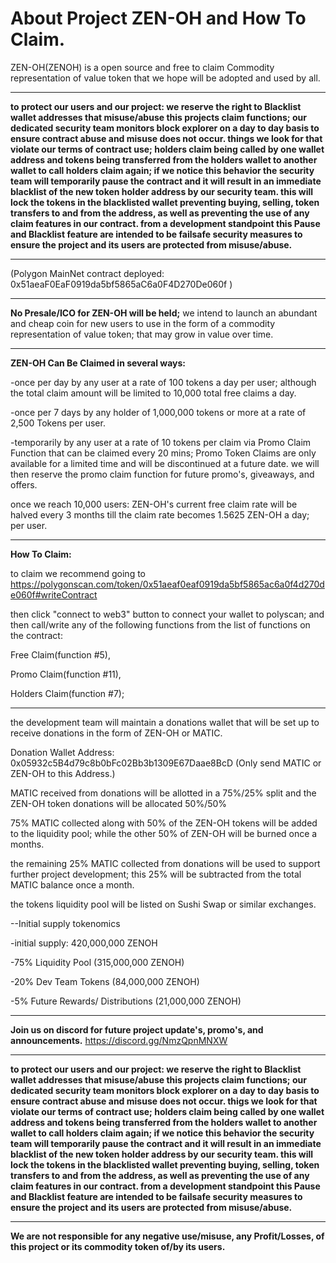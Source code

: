 # About Project ZEN-OH and How To Claim. 

ZEN-OH(ZENOH) is a open source and free to claim Commodity representation of value token that we hope will be adopted and used by all.

 *** 
 **to protect our users and our project: we reserve the right to Blacklist wallet addresses that misuse/abuse this projects claim functions; our dedicated security team monitors block explorer on a day to day basis to ensure contract abuse and misuse does not occur. things we look for that violate our terms of contract use; holders claim being called by one wallet address and tokens being transferred from the holders wallet to another wallet to call holders claim again; if we notice this behavior the security team will temporarily pause the contract and it will result in an immediate blacklist of the new token holder address by our security team. this will lock the tokens in the blacklisted wallet preventing buying, selling, token transfers to and from the address, as well as preventing the use of any claim features in our contract. from a development standpoint this Pause and Blacklist feature are intended to be failsafe security measures to ensure the project and its users are protected from misuse/abuse.**
***


(Polygon MainNet contract deployed: 0x51aeaF0EaF0919da5bf5865aC6a0F4D270De060f )

***
**No Presale/ICO for ZEN-OH will be held;** we intend to launch an abundant and cheap coin for new users to use in the form of a commodity representation of value token; that may grow in value over time.
***

**ZEN-OH Can Be Claimed in several ways:**

 -once per day by any user at a rate of 100 tokens a day per user; although the total claim amount will be limited to 10,000 total free claims a day.
 
 -once per 7 days by any holder of 1,000,000 tokens or more at a rate of 2,500 Tokens per user.

 -temporarily by any user at a rate of 10 tokens per claim via Promo Claim Function that can be claimed every 20 mins; Promo Token Claims are only available for a limited time and will be discontinued at a future date. we will then reserve the promo claim function for future promo's, giveaways, and offers.

once we reach 10,000 users:
ZEN-OH's current free claim rate will be halved every 3 months till the claim rate becomes 1.5625 ZEN-OH a day; per user.
***

**How To Claim:**

to claim we recommend going to https://polygonscan.com/token/0x51aeaf0eaf0919da5bf5865ac6a0f4d270de060f#writeContract 

then click "connect to web3" button to connect your wallet to polyscan; and then call/write any of the following functions from the list of functions on the contract:

 Free Claim(function #5),
 
 Promo Claim(function #11),
 
 Holders Claim(function #7);
 
***

the development team will maintain a donations wallet that will be set up to receive donations in the form of ZEN-OH or MATIC.

Donation Wallet Address: 0x05932c5B4d79c8b0bFc02Bb3b1309E67Daae8BcD (Only send MATIC or ZEN-OH to this Address.)

MATIC received from donations will be allotted in a 75%/25% split and the ZEN-OH token donations will be allocated 50%/50%

75% MATIC collected along with 50% of the ZEN-OH tokens will be added to the liquidity pool; while the other 50% of ZEN-OH will be burned once a months.

the remaining 25% MATIC collected from donations will be used to support further project development; this 25% will be subtracted from the total MATIC balance once a month.

the tokens liquidity pool will be listed on Sushi Swap or similar exchanges.

 
   --Initial supply tokenomics 
   
   -initial supply: 420,000,000 ZENOH
   
  -75% Liquidity Pool (315,000,000 ZENOH)
  
  -20% Dev Team Tokens (84,000,000 ZENOH)
  
  -5% Future Rewards/ Distributions (21,000,000 ZENOH)

***

**Join us on discord for future project update's, promo's, and announcements.**
https://discord.gg/NmzQpnMNXW

***
**to protect our users and our project: we reserve the right to Blacklist wallet addresses that misuse/abuse this projects claim functions; our dedicated security team monitors block explorer on a day to day basis to ensure contract abuse and misuse does not occur. thigs we look for that violate our terms of contract use; holders claim being called by one wallet address and tokens being transferred from the holders wallet to another wallet to call holders claim again; if we notice this behavior the security team will temporarily pause the contract and it will result in an immediate blacklist of the new token holder address by our security team. this will lock the tokens in the blacklisted wallet preventing buying, selling, token transfers to and from the address, as well as preventing the use of any claim features in our contract. from a development standpoint this Pause and Blacklist feature are intended to be failsafe security measures to ensure the project and its users are protected from misuse/abuse.**
***
**We are not responsible for any negative use/misuse, any Profit/Losses, of this project or its commodity token of/by its users.** 

